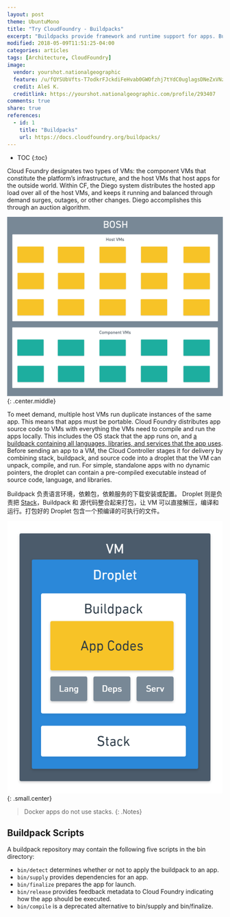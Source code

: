```yaml
---
layout: post
theme: UbuntuMono
title: "Try CloudFoundry - Buildpacks"
excerpt: "Buildpacks provide framework and runtime support for apps. Buildpacks typically examine your apps to determine what dependencies to download and how to configure the apps to communicate with bound services."
modified: 2018-05-09T11:51:25-04:00
categories: articles
tags: [Architecture, CloudFoundry]
image:
  vendor: yourshot.nationalgeographic
  feature: /u/fQYSUbVfts-T7odkrFJckdiFeHvab0GWOfzhj7tYdC0uglagsDNeZxVNzz27-SruegrZZ_4yjZv2SJTTgB-4kEV8P16ySnVyu_W-Q4sYCvWtpBKVYXZkHlxo5i8RQqijlEy15hpnytLKtG_e-qtCY8qgfqrfZ-XZVQvp2Bna2VcQmyU5pvgmc7VNFU-uAqIYHhMecXTpqBr0X26Se4RRcnrD_CMF1ds/
  credit: Aleš K.
  creditlink: https://yourshot.nationalgeographic.com/profile/293407
comments: true
share: true
references:
  - id: 1
    title: "Buildpacks"
    url: https://docs.cloudfoundry.org/buildpacks/
---
```


* TOC
{:toc}

Cloud Foundry designates two types of VMs: the component VMs that constitute the platform’s infrastructure, and the host VMs that host apps for the outside world. Within CF, the Diego system distributes the hosted app load over all of the host VMs, and keeps it running and balanced through demand surges, outages, or other changes. Diego accomplishes this through an auction algorithm.

![Image: Cloud Foundry BOSH Containers Architecture](/images/cloud/cf/cloudfoundry-bosh-vms.png "Cloud Foundry BOSH Containers Architecture")
{: .center.middle}

To meet demand, multiple host VMs run duplicate instances of the same app. This means that apps must be portable. Cloud Foundry distributes app source code to VMs with everything the VMs need to compile and run the apps locally. This includes the OS stack that the app runs on, and [a buildpack containing all languages, libraries, and services that the app uses](# "就是说 buildpack 负责应用程序所需要的语言环境 依赖包 依赖服务的安装或关联"). Before sending an app to a VM, the Cloud Controller stages it for delivery by combining stack, buildpack, and source code into a droplet that the VM can unpack, compile, and run. For simple, standalone apps with no dynamic pointers, the droplet can contain a pre-compiled executable instead of source code, language, and libraries.

Buildpack 负责语言环境，依赖包，依赖服务的下载安装或配置。 Droplet 则是负责把 [Stack][stacks]，Buildpack 和 源代码整合起来打包，让 VM 可以直接解压，编译和运行。打包好的 Droplet 包含一个预编译的可执行的文件。

![Image: CloudFoundry VM Droplet Buildpack Stack Architecture](/images/cloud/cf/cloudfoundry-vm-droplet-buildpack-stack-arch.png)
{: .small.center}

> Docker apps do not use stacks.
{: .Notes}

## Buildpack Scripts

A buildpack repository may contain the following five scripts in the bin directory:

* `bin/detect` determines whether or not to apply the buildpack to an app.
* `bin/supply` provides dependencies for an app.
* `bin/finalize` prepares the app for launch.
* `bin/release` provides feedback metadata to Cloud Foundry indicating how the app should be executed.
* `bin/compile` is a deprecated alternative to bin/supply and bin/finalize.

[stacks]:https://docs.cloudfoundry.org/devguide/deploy-apps/stacks.html
